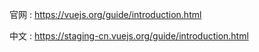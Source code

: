 官网 : https://vuejs.org/guide/introduction.html

中文 : https://staging-cn.vuejs.org/guide/introduction.html